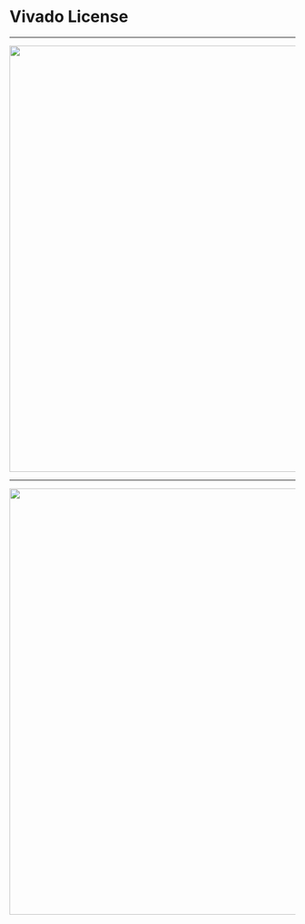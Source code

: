 # Vivado License

---

<img src="https://github.com/user-attachments/assets/ec1f8d2b-a9a6-4157-a49c-5b53a47dca00" width=750>

 
---
<img src="https://github.com/user-attachments/assets/4b5672e6-651f-4268-8de2-b626adb95bdd" width=750>



